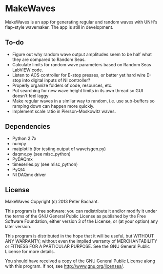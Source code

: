 MakeWaves
=========
MakeWaves is an app for generating regular and random waves with UNH's flap-style wavemaker. The app is still in development.


To-do
-----
  * Figure out why random wave output amplitudes seem to be half what they are compared to Random Seas.
  * Calculate limits for random wave parameters based on Random Seas LabVIEW code.
  * Listen to ACS controller for E-stop presses, or better yet hard wire E-stop into digital inputs of NI controller?
  * Properly organize folders of code, resources, etc. 
  * Put searching for new wave height limits in its own thread so GUI doesn't feel laggy
  * Make regular waves in a similar way to random, i.e. use sub-buffers so ramping down can happen more quickly. 
  * Implement scale ratio in Pierson-Moskowitz waves.

Dependencies
--------
  * Python 2.7x
  * numpy
  * matplotlib (for testing output of wavetsgen.py)
  * daqmx.py (see misc_python)
  * PyDAQmx
  * timeseries.py (see misc_python)
  * PyQt4
  * NI DAQmx driver


License
-------
MakeWaves Copyright (c) 2013 Peter Bachant.

This program is free software: you can redistribute it and/or modify
it under the terms of the GNU General Public License as published by
the Free Software Foundation, either version 3 of the License, or
(at your option) any later version.

This program is distributed in the hope that it will be useful,
but WITHOUT ANY WARRANTY; without even the implied warranty of
MERCHANTABILITY or FITNESS FOR A PARTICULAR PURPOSE.  See the
GNU General Public License for more details.

You should have received a copy of the GNU General Public License
along with this program.  If not, see <http://www.gnu.org/licenses/>.
